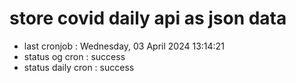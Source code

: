 # store covid daily api as json data

- last cronjob : Wednesday, 03 April 2024 13:14:21
- status og cron : success
- status daily cron : success
      
      